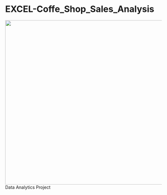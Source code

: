 # EXCEL-Coffe_Shop_Sales_Analysis
<img src="https://img.freepik.com/free-vector/coffee-shop-building-concept-illustration_114360-15917.jpg" height="530">
Data Analytics Project
